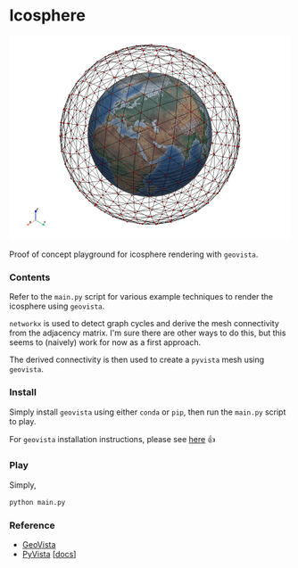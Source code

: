 # Icosphere

![icosphere](https://raw.githubusercontent.com/bjlittle/collab/main/informatics-lab/icosphere/assets/icosphere.png)

Proof of concept playground for icosphere rendering with `geovista`.

### Contents

Refer to the `main.py` script for various example techniques to render the icosphere using `geovista`.

`networkx` is used to detect graph cycles and derive the mesh connectivity from the adjacency matrix. I'm sure there
are other ways to do this, but this seems to (naively) work for now as a first approach.

The derived connectivity is then used to create a `pyvista` mesh using `geovista`.

### Install

Simply install `geovista` using either `conda` or `pip`, then run the `main.py` script to play.

For `geovista` installation instructions, please see [here](https://github.com/bjlittle/geovista#installation) 👍

### Play

Simply,
```bash
python main.py
```

### Reference

- [GeoVista](https://github.com/bjlittle/geovista)
- [PyVista](https://github.com/pyvista/pyvista) [[docs](https://docs.pyvista.org/)]
